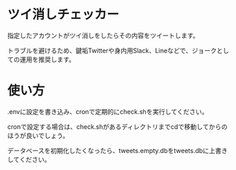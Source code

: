# ツイ消しチェッカー
指定したアカウントがツイ消しをしたらその内容をツイートします。

トラブルを避けるため、鍵垢Twitterや身内用Slack、Lineなどで、ジョークとしての運用を推奨します。

# 使い方
.envに設定を書き込み、cronで定期的にcheck.shを実行してください。

cronで設定する場合は、check.shがあるディレクトリまでcdで移動してからのほうが良いでしょう。

データベースを初期化したくなったら、tweets.empty.dbをtweets.dbに上書きしてください。
